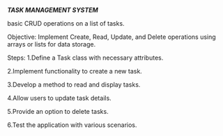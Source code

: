 ***TASK MANAGEMENT SYSTEM***

basic CRUD operations on a list
of tasks.

Objective: Implement Create, Read, Update, and
Delete operations using arrays or lists for data
storage.

Steps:
1.Define a Task class with necessary attributes.

2.Implement functionality to create a new task.

3.Develop a method to read and display tasks.

4.Allow users to update task details.

5.Provide an option to delete tasks.

6.Test the application with various scenarios.
